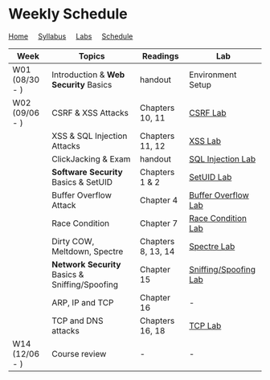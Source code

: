 # Weekly Schedule

[Home](./index.md) &nbsp;&nbsp;&nbsp; [Syllabus](./syllabus.md)  &nbsp;&nbsp;&nbsp; [Labs](./labs.md) &nbsp;&nbsp;&nbsp; [Schedule](./schedule.md)

| Week         | Topics | Readings  |  Lab |  
| ---          | ---    | --- | --- |
|W01 (08/30 - ) | Introduction & **Web Security** Basics | handout | Environment Setup |
|W02 (09/06 - ) | CSRF & XSS Attacks | Chapters 10, 11 | [CSRF Lab](./labs.md) | 
| | XSS & SQL Injection Attacks| Chapters 11, 12 | [XSS Lab](./labs.md) | 
| | ClickJacking & Exam | handout | [SQL Injection Lab](./labs.md) | 
| | **Software Security** Basics & SetUID | Chapters 1 & 2 | [SetUID Lab](./labs.md) |
| | Buffer Overflow Attack | Chapter 4| [Buffer Overflow Lab](./labs.md) |
| | Race Condition | Chapter 7 | [Race Condition Lab](./labs.md) |
| | Dirty COW, Meltdown, Spectre | Chapters 8, 13, 14 | [Spectre Lab](./labs.md) | 
| | **Network Security** Basics & Sniffing/Spoofing | Chapter 15 | [Sniffing/Spoofing Lab](./labs.md) | 
| | ARP, IP and TCP | Chapter 16  | - |
| | TCP and DNS attacks | Chapters 16, 18 | [TCP Lab](./labs.md) | 
|W14 (12/06 - ) | Course review | - | - | 
